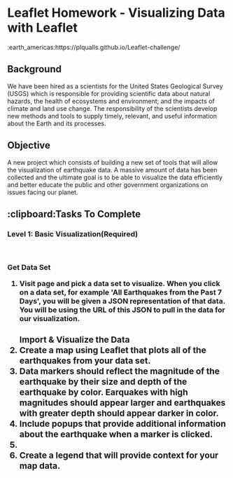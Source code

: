 <html>

<h1>Leaflet Homework - Visualizing Data with Leaflet</h2>
:earth_americas:https://plqualls.github.io/Leaflet-challenge/
<body>
<h2>Background</h2>
<p>We have been hired as a scientists for the United States Geological Survey (USGS) which is responsible for providing scientific data about natural hazards, the health of ecosystems and environment; and the impacts of climate and land use change. The responsibility of the scientists develop new methods and tools to supply timely, relevant, and useful information about the Earth and its processes.</p>
    
<h2>Objective</h2>
<p>A new project which consists of building a new set of tools that will allow the visualization of earthquake data.  A massive amount of data has been collected and the ultimate goal is to be able
to visualize the data efficiently and better educate the public and other government organizations on issues facing our planet.</p>
    
<h2>:clipboard:Tasks To Complete</h2>
<h3>Level 1: Basic Visualization(Required)</h3>
<br>
<h3>Get Data Set

<ol>
<li>Visit  page and pick a data set to visualize. When you click on a data set, for example 'All Earthquakes from the Past 7 Days', you will be given a JSON representation of that data. You will be using the URL of this JSON to pull in the data for our visualization.</li>
<h3>Import & Visualize the Data
<li>Create a map using Leaflet that plots all of the earthquakes from your data set.</li>
<li>Data markers should reflect the magnitude of the earthquake by their size and depth of the 
earthquake by color.  Earquakes with high magnitudes should appear larger and earthquakes
with greater depth should appear darker in color.</li>
<li>Include popups that provide additional information about the earthquake when a marker is clicked.<li>
<li>Create a legend that will provide context for your map data.</li>
</ol>

</body>
</html>